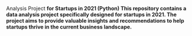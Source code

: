 Analysis Project <b>for Startups in 2021 (Python)<b>
This repository contains a data analysis project specifically designed for startups in 2021. The project aims to provide valuable insights and recommendations to help startups thrive in the current business landscape.

